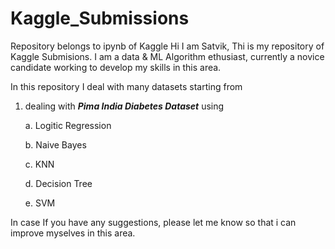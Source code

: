 # Kaggle_Submissions
Repository belongs to ipynb of Kaggle
Hi I am Satvik, Thi is my repository of Kaggle Submisions. I am a data & ML Algorithm ethusiast, currently a novice candidate working to develop my skills in this area.

In this repository I deal with many datasets starting from

1. dealing with _**Pima India Diabetes Dataset**_ using
  
    a. Logitic Regression
  
    b. Naive Bayes
  
    c. KNN
  
    d. Decision Tree
  
    e. SVM
    
    

In case If you have any suggestions, please let me know so that i can improve myselves in this area.
